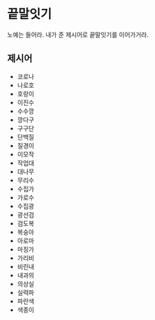 # 끝말잇기
노예는 들어라. 내가 준 제시어로 끝말잇기를 이어가거라.


## 제시어
- 코로나
- 나로호
- 호랑이
- 이진수
- 수수깡
- 깡다구
- 구구단
- 단백질
- 질경이
- 이모작
- 작업대
- 대나무
- 무리수
- 수집가
- 가로수
- 수집광
- 광선검
- 검도복
- 복숭아
- 아로마
- 마징가
- 가리비
- 비린내
- 내과의
- 의상실
- 실력파
- 파란색
- 색종이
